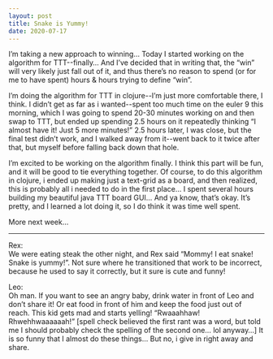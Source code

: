 ```yaml
---
layout: post
title: Snake is Yummy!
date: 2020-07-17
---
```


I’m taking a new approach to winning…  Today I started working on the algorithm for TTT--finally…  And I’ve decided that in writing that, the “win” will very likely just fall out of it, and thus there’s no reason to spend (or for me to have spent) hours & hours trying to define “win”.  

I’m doing the algorithm for TTT in clojure--I’m just more comfortable there, I think.  I didn’t get as far as i wanted--spent too much time on the euler 9 this morning, which I was going to spend 20-30 minutes working on and then swap to TTT, but ended up spending 2.5 hours on it repeatedly thinking “I almost have it! Just 5 more minutes!”  2.5 hours later, I was close, but the final test didn’t work, and I walked away from it--went back to it twice after that, but myself before falling back down that hole.

I’m excited to be working on the algorithm finally.  I think this part will be fun, and it will be good to tie everything together.  Of course, to do this algorithm in clojure, i ended up making just a text-grid as a board, and then realized, this is probably all i needed to do in the first place…  I spent several hours building my beautiful java TTT board GUI…  And ya know, that’s okay.  It’s pretty, and I learned a lot doing it, so I do think it was time well spent.  

More next week…

***
Rex:  
We were eating steak the other night, and Rex said “Mommy! I eat snake!  Snake is yummy!”.  Not sure where he transitioned that work to be incorrect, because he used to say it correctly, but it sure is cute and funny!

Leo:  
Oh man.  If you want to see an angry baby, drink water in front of Leo and don’t share it!  Or eat food in front of him and keep the food just out of reach.  This kid gets mad and starts yelling! “Rwaaahhaw! Rhwehhwaaaaaah!” [spell check believed the first rant was a word, but told me I should probably check the spelling of the second one… lol anyway…] It is so funny that I almost do these things…  But no, i give in right away and share. 
